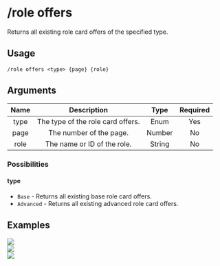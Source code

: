 # /role offers

Returns all existing role card offers of the specified type.

## Usage

```
/role offers <type> {page} {role}
```

## Arguments

| Name | Description                       | Type   | Required |
| :--: | :-------------------------------: | :----: | :------: |
| type | The type of the role card offers. | Enum   | Yes      |
| page | The number of the page.           | Number | No       |
| role | The name or ID of the role.       | String | No       |

### Possibilities

<!-- tabs:start -->

#### **type**

- `Base` - Returns all existing base role card offers.
- `Advanced` - Returns all existing advanced role card offers.

<!-- tabs:end -->

## Examples

<img src="https://github.com/xNickyDev/Forkman/assets/111157596/50aa49ff-e270-4013-903a-18f8a09374be" class="rounded-corners">\
<img src="https://github.com/xNickyDev/Forkman/assets/111157596/c66b806c-7b05-445f-9f5e-3b7a2f11cf7f" class="rounded-corners">\
<img src="https://github.com/xNickyDev/Forkman/assets/111157596/20909141-7c50-40f2-a38c-eec73d9e01bc" class="rounded-corners">
